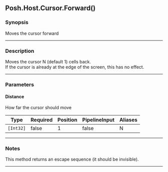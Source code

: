 Posh.Host.Cursor.Forward()
--------------------------

### Synopsis
Moves the cursor forward

---

### Description

Moves the cursor N (default 1) cells back.    
If the cursor is already at the edge of the screen, this has no effect.

---

### Parameters
#### **Distance**
How far the cursor should move

|Type     |Required|Position|PipelineInput|Aliases|
|---------|--------|--------|-------------|-------|
|`[Int32]`|false   |1       |false        |N      |

---

### Notes
This method returns an escape sequence (it should be invisible).

---
